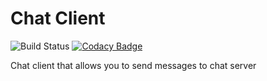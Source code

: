 # Chat Client

![Build Status](https://codebuild.eu-west-2.amazonaws.com/badges?uuid=eyJlbmNyeXB0ZWREYXRhIjoiME1ZZ1dubEFuVlFXSjVXMVMrOWs5blIvNjBiZXdXRmRFL0ViK29tZ0Q2OVdzZldHYlhzQzh4NUg4c1BMRlpBTnVDcFQ1Qi9NU01tOWw3bUNJYy85UU04PSIsIml2UGFyYW1ldGVyU3BlYyI6IjZ3NllGcGdBazFNT0YyNjIiLCJtYXRlcmlhbFNldFNlcmlhbCI6MX0%3D&branch=master) [![Codacy Badge](https://api.codacy.com/project/badge/Grade/28d78ca745ac4d9a8724a6d92fd0d541)](https://www.codacy.com/app/lucid-bunch/chatclient?utm_source=github.com&amp;utm_medium=referral&amp;utm_content=lucid-bunch/chatclient&amp;utm_campaign=Badge_Grade)

Chat client that allows you to send messages to chat server
